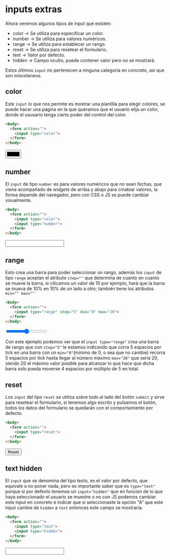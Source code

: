 # inputs extras

Ahora veremos algunos tipos de input que existen:

* color -> Se utiliza para especificar un color.
* number -> Se utiliza para valores numéricos.
* range -> Se utiliza para establecer un rango.
* reset -> Se utiliza para resetear el formulario.
* text -> Valor por defecto.
* hidden -> Campo oculto, puede contener valor pero no se mostrará.

Estos últimos `input` no pertenecen a ninguna categoría en concreto, asi que son miscelaneos.

## color
Este `input` lo que nos permite es mostrar una plantilla para elegir colores, se puede hacer una página en la que queramos que el usuario elija un color, donde el ususario tenga cierto poder del control del color.

~~~html
<body>
  <form action="">
    <input type="color">
  </form>
</body>
~~~
<body>
  <form action="">
    <input type="color">
  </form>
</body>

## number
El `input` de tipo `number` es para valores numéricos que no sean fechas, que viene acompañado de *widgets* de arriba y abajo para cmabiar valores, la forma depende del navegador, pero con CSS o JS se puede cambiar visualmente.

~~~html
<body>
  <form action="">
    <input type="color">
    <input type="number">
  </form>
</body>
~~~
<body>
  <form action="">
    <input type="number">
  </form>
</body>

## range

Esto crea una barra para poder seleccionar un rango, además los `input` de tipo `range` aceptan el atributo `step=""` que determina de cuanto en cuanto se mueve la barra, si cilicamos un valor de 10 por ejemplo, hará que la barra se mueva de 10% en 10% de un lado a otro; también tiene los atributos `min="" max=""`

~~~html
<body>
  <form action="">
    <input type="range" step="5" min="0" max="20">
  </form>
</body>
~~~
<body>
  <form action="">
    <input type="range" step="5" min="0" max="20">
  </form>
</body>

Con este ejemplo podemos ver que el `input type="range"` crea una barra de rango que con `step="5"` le estamos indicando que corra 5 espacios por tick en una barra con un `min="0"`(mínimo de 0, o sea que no cambie) recorra 5 espacios por tick hasta llegar al número máximo `max="20"` que sería 20, siendo 20 el máximo valor posible para alcanzar lo que hace que dicha barra solo pueda moverse 4 espacios por múltiplo de 5 en total.

## reset

Los `input` del tipo `reset` se utiliza sobre todo al lado del botón `submit` y sirve para resetear el formulario, si tenemos algo escrito y pulsamos el botón, todos los datos del formulario se quedarán con el comportamiento por defecto.

~~~html
<body>
  <form action="">
    <input type="reset">
  </form>
</body>
~~~

<body>
  <form action="">
    <input type="reset">
  </form>
</body>

## text hidden

El ``input`` que se denomina del tipo texto, es el valor por defecto, que equivale a no poner nada, pero es importante saber que es `type="text"` porque si por defevto tenemos un `input="hidden"` que en funcion de lo que haya seleccionado el usuario se muestre o no con JS podemos cambiar este input en concreto e indicar que si seleccionaste la opción "A" que este input cambie de `hidden` a `text` entonces este campo se mostraría.

~~~html
<body>
  <form action="">
    <input type="text">
    <input type="hidden">
  </form>
</body>
~~~

<body>
  <form action="">
    <input type="text">
    <input type="hidden">
  </form>
</body>